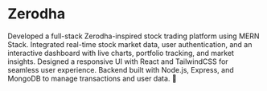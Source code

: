 <h1><b>Zerodha </b></h1> 
Developed a full-stack Zerodha-inspired stock trading platform using MERN Stack. Integrated real-time stock market data, user authentication, and an interactive dashboard with live charts, portfolio tracking, and market insights. Designed a responsive UI with React and TailwindCSS for seamless user experience. Backend built with Node.js, Express, and MongoDB to manage transactions and user data. 🚀
